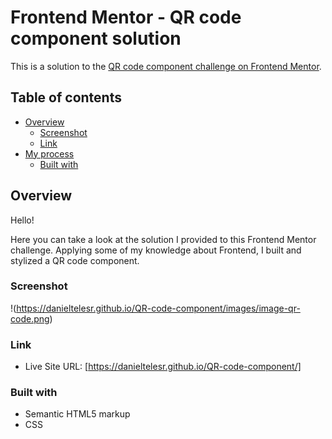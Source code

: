 # Frontend Mentor - QR code component solution

This is a solution to the [QR code component challenge on Frontend Mentor](https://www.frontendmentor.io/challenges/qr-code-component-iux_sIO_H). 

## Table of contents

- [Overview](#overview)
  - [Screenshot](#screenshot)
  - [Link](#link)
- [My process](#my-process)
  - [Built with](#built-with)

## Overview
Hello!

Here you can take a look at the solution I provided to this Frontend Mentor challenge. Applying some of my knowledge about Frontend, I built and stylized a QR code component.

### Screenshot

!(https://danieltelesr.github.io/QR-code-component/images/image-qr-code.png)

### Link

- Live Site URL: [https://danieltelesr.github.io/QR-code-component/]

### Built with

- Semantic HTML5 markup
- CSS 